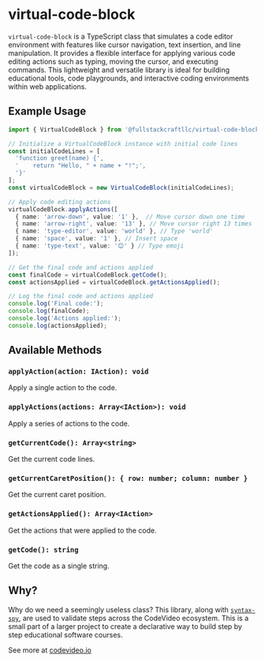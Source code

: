 # virtual-code-block

`virtual-code-block` is a TypeScript class that simulates a code editor environment with features like cursor navigation, text insertion, and line manipulation. It provides a flexible interface for applying various code editing actions such as typing, moving the cursor, and executing commands. This lightweight and versatile library is ideal for building educational tools, code playgrounds, and interactive coding environments within web applications.

## Example Usage

```ts
import { VirtualCodeBlock } from '@fullstackcraftllc/virtual-code-block';

// Initialize a VirtualCodeBlock instance with initial code lines
const initialCodeLines = [
  'function greet(name) {',
  '    return "Hello, " + name + "!";',
  '}'
];
const virtualCodeBlock = new VirtualCodeBlock(initialCodeLines);

// Apply code editing actions
virtualCodeBlock.applyActions([
  { name: 'arrow-down', value: '1' },  // Move cursor down one time
  { name: 'arrow-right', value: '13' }, // Move cursor right 13 times
  { name: 'type-editor', value: 'world' }, // Type 'world'
  { name: 'space', value: '1' }, // Insert space
  { name: 'type-text', value: '😊' } // Type emoji
]);

// Get the final code and actions applied
const finalCode = virtualCodeBlock.getCode();
const actionsApplied = virtualCodeBlock.getActionsApplied();

// Log the final code and actions applied
console.log('Final code:');
console.log(finalCode);
console.log('Actions applied:');
console.log(actionsApplied);
```

## Available Methods

### `applyAction(action: IAction): void`

Apply a single action to the code.

### `applyActions(actions: Array<IAction>): void`

Apply a series of actions to the code.

### `getCurrentCode(): Array<string>` 

Get the current code lines.

### `getCurrentCaretPosition(): { row: number; column: number }`

Get the current caret position.

### `getActionsApplied(): Array<IAction>`

Get the actions that were applied to the code.

### `getCode(): string`

Get the code as a single string.

## Why?

Why do we need a seemingly useless class? This library, along with [`syntax-spy`](https://github.com/codevideo/syntax-spy), are used to validate steps across the CodeVideo ecosystem. This is a small part of a larger project to create a declarative way to build step by step educational software courses.

See more at [codevideo.io](https://codevideo.com)